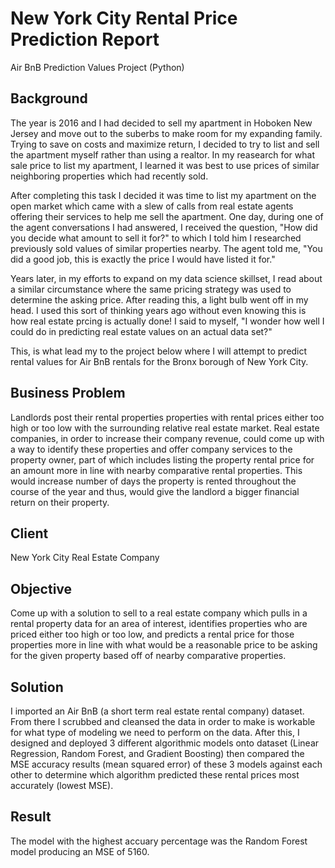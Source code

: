 # New York City Rental Price Prediction Report

Air BnB Prediction Values Project (Python)

## Background

The year is 2016 and I had decided to sell my apartment in Hoboken New Jersey and move out to the suberbs to make room for my 
expanding family. Trying to save on costs and maximize return, I decided to try to list and sell the apartment myself rather 
than using a realtor. In my reasearch for what sale price to list my apartment, I learned it was best to use prices of similar 
neighboring properties which had recently sold.

After completing this task I decided it was time to list my apartment on the open market which came with a slew of calls from 
real estate agents offering their services to help me sell the apartment. One day, during one of the agent conversations I had 
answered, I received the question, "How did you decide what amount to sell it for?" 
to which I told him I researched previously sold values of similar properties nearby. 
The agent told me, "You did a good job, this is exactly the price I would have listed it for."

Years later, in my efforts to expand on my data science skillset, I read about a similar circumstance where the same pricing strategy was used to determine the asking price. 
After reading this, a light bulb went off in my head. I used this sort of thinking years ago without even knowing this is how real estate prcing is actually done!  I said to myself, "I wonder how well I could do in predicting real estate values on an actual data set?"

This, is what lead my to the project below where I will attempt to predict rental values for Air BnB rentals for the Bronx borough of New York City.

## Business Problem

Landlords post their rental properties properties with rental prices either too high or too low with the surrounding relative real estate market.  Real estate companies, in order to increase their company revenue, could come up with a way to identify these properties and offer company services to the property owner, part of which includes listing the property rental price for an amount more in line with nearby comparative rental properties. This would increase number of days the property is rented throughout the course of the year and thus, would give the landlord a bigger financial return on their property.

## Client
New York City Real Estate Company

## Objective 

Come up with a solution to sell to a real estate company which pulls in a rental property data for an area of interest, identifies properties who are priced either too high or too low, and predicts a rental price for those properties more in line with what would be a reasonable price to be asking for the given property based off of nearby comparative properties.

## Solution

I imported an Air BnB (a short term real estate rental company) dataset.  From there I scrubbed and cleansed the data in order to make is workable for what type of modeling we need to perform on the data.  After this, I designed and deployed 3 different algorithmic models onto dataset (Linear Regression, Random Forest, and Gradient Boosting) then compared the MSE accuracy results (mean squared error) of these 3 models against each other to determine which algorithm predicted these rental prices most accurately (lowest MSE). 

## Result
The model with the highest accuary percentage was the Random Forest model producing an MSE of 5160.  
